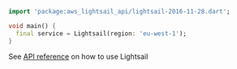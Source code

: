 ```dart
import 'package:aws_lightsail_api/lightsail-2016-11-28.dart';

void main() {
  final service = Lightsail(region: 'eu-west-1');
}
```

See [API reference](https://pub.dev/documentation/aws_lightsail_api/latest/lightsail-2016-11-28/Lightsail-class.html) on how to use Lightsail
